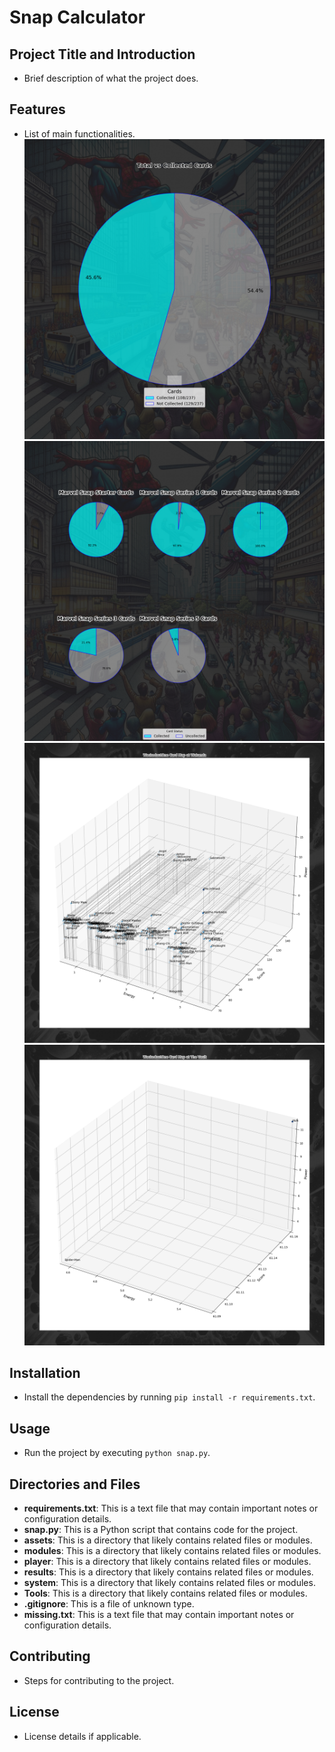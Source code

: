 # Snap Calculator

## Project Title and Introduction
- Brief description of what the project does.

## Features
- List of main functionalities.
![Collected Pie Chart](assets/images/collected_pie.png)
![Uncollected by Series Example](assets/images/uncollected_series_pie.png)
![Card score by Location for Collection Example](assets/images/collection_example.png)
![Card score by Location for Deck Example](assets/images/deck_example.png)


## Installation
- Install the dependencies by running `pip install -r requirements.txt`.

## Usage
- Run the project by executing `python snap.py`.

## Directories and Files
- **requirements.txt**: This is a text file that may contain important notes or configuration details.
- **snap.py**: This is a Python script that contains code for the project.
- **assets**: This is a directory that likely contains related files or modules.
- **modules**: This is a directory that likely contains related files or modules.
- **player**: This is a directory that likely contains related files or modules.
- **results**: This is a directory that likely contains related files or modules.
- **system**: This is a directory that likely contains related files or modules.
- **Tools**: This is a directory that likely contains related files or modules.
- **.gitignore**: This is a file of unknown type.
- **missing.txt**: This is a text file that may contain important notes or configuration details.

## Contributing
- Steps for contributing to the project.

## License
- License details if applicable.
